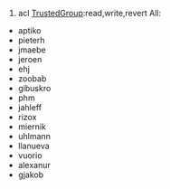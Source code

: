 1.  acl [TrustedGroup](TrustedGroup "wikilink"):read,write,revert All:

-   aptiko
-   pieterh
-   jmaebe
-   jeroen
-   ehj
-   zoobab
-   gibuskro
-   phm
-   jahleff
-   rizox
-   miernik
-   uhlmann
-   llanueva
-   vuorio
-   alexanur
-   gjakob
